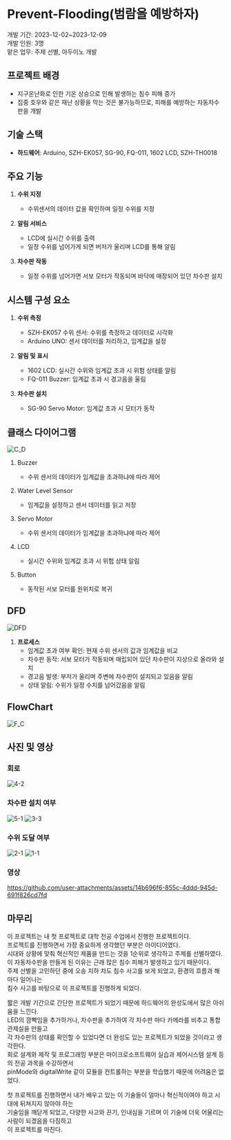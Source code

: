 # Prevent-Flooding(범람을 예방하자)
개발 기간: 2023-12-02~2023-12-09  
개발 인원: 3명  
맡은 업무: 주제 선별, 아두이노 개발  


## 프로젝트 배경
- 지구온난화로 인한 기온 상승으로 인해 발생하는 침수 피해 증가  
- 집중 호우와 같은 재난 상황을 막는 것은 불가능하므로, 피해를 예방하는 자동차수판을 개발

  
## 기술 스택
- **하드웨어**: Arduino, SZH-EK057, SG-90, FQ-011, 1602 LCD, SZH-TH0018  


## 주요 기능
1. **수위 지정**  
   - 수위센서의 데이터 값을 확인하며 일정 수위를 지정  
  
2. **알림 서비스**  
   - LCD에 실시간 수위를 출력  
   - 일정 수위를 넘어가게 되면 버저가 울리며 LCD를 통해 알림  

3. **차수판 작동**  
   - 일정 수위를 넘어가면 서보 모터가 작동되며 바닥에 매장되어 있던 차수판 설치  

   
## 시스템 구성 요소
1. **수위 측정**  
   - SZH-EK057 수위 센서: 수위를 측정하고 데이터로 시각화  
   - Arduino UNO: 센서 데이터를 처리하고, 임계값을 설정  

2. **알림 및 표시**  
   - 1602 LCD: 실시간 수위와 임계값 초과 시 위험 상태를 알림  
   - FQ-011 Buzzer: 임계값 초과 시 경고음을 울림  
  
3. **차수판 설치**  
   - SG-90 Servo Motor: 임계값 초과 시 모터가 동작  

## 클래스 다이어그램
![C_D](https://github.com/user-attachments/assets/20d28a59-1c1c-4634-9fc5-a8aff488d3c5)  
1. Buzzer  
   - 수위 센서의 데이터가 임계값을 초과하냐에 따라 제어  

2. Water Level Sensor  
   - 임계값을 설정하고 센서 데이터를 읽고 저장  

3. Servo Motor  
   - 수위 센서의 데이터가 임계값을 초과하냐에 따라 제어  

4. LCD  
   - 실시간 수위와 임계값 초과 시 위험 상태 알림  

5. Button  
   - 동작된 서보 모터를 원위치로 복귀  

## DFD
![DFD](https://github.com/user-attachments/assets/1e5f77dc-22c2-4e2c-8d94-aaf865f4d9d9)  
1. **프로세스**  
   - 임계값 초과 여부 확인: 현재 수위 센서의 값과 임계값을 비교  
   - 차수판 동작: 서보 모터가 작동되며 매립되어 있던 차수판이 지상으로 올라와 설치  
   - 경고음 발생: 부저가 울리며 주변에 차수판이 설치되고 있음을 알림  
   - 상태 알림: 수위가 일정 수치를 넘어갔음을 알림  

## FlowChart
![F_C](https://github.com/user-attachments/assets/8c4028f8-e10b-46df-85fc-54088e98ece2)  

## 사진 및 영상
### 회로  
![4-2](https://github.com/user-attachments/assets/92849b14-5cbe-4411-bd70-eb40ffbff3e7)  

### 차수판 설치 여부  
![5-1](https://github.com/user-attachments/assets/6d32b528-f2cd-49a8-beff-b98e063d3e91) ![3-3](https://github.com/user-attachments/assets/b0dfb5f0-30d4-42bf-8e29-b50231cf9cad)  

### 수위 도달 여부  
![2-1](https://github.com/user-attachments/assets/9bba91d9-cf70-411f-b219-c7c6c2239fab) ![1-1](https://github.com/user-attachments/assets/ee04a0cf-b65f-457e-b0bd-1f89182e688b)  

### 영상
https://github.com/user-attachments/assets/14b696f6-855c-4ddd-945d-691f826cd7fd

## 마무리
이 프로젝트는 내 첫 프로젝트로 대학 전공 수업에서 진행한 프로젝트이다.  
프로젝트를 진행하면서 가장 중요하게 생각했던 부분은 아이디어였다.  
시대와 상황에 맞춰 혁신적인 제품을 만드는 것을 1순위로 생각하고 주제를 선별하였다.  
이 자동차수판을 만들게 된 이유는 근래 많은 침수 피해가 발생하고 있기 때문이다.  
주제 선별을 고민하던 중에 오송 지하 차도 침수 사고를 보게 되었고, 환경의 흐름과 해마다 일어나는  
침수 사고를 바탕으로 이 프로젝트를 진행하게 되었다.  


짧은 개발 기간으로 간단한 프로젝트가 되었기 때문에 하드웨어의 완성도에서 많은 아쉬움을 느낀다.  
LED의 깜빡임을 추가하거나, 차수판을 추가하여 각 차수판 마다 카메라를 비추고 통합관제실을 만들고  
각 차수판의 상태를 확인할 수 있었다면 더 완성도 있는 프로젝트가 되었을 것이라고 생각한다.  
회로 설계와 제작 및 프로그래밍 부분은 마이크로소프트웨어 실습과 제어시스템 설계 등의 전공 과목을 수강하면서  
pinMode와 digitalWrite 같이 모듈을 컨트롤하는 부분을 학습했기 때문에 어려움은 없었다.  


첫 프로젝트를 진행하면서 내가 배우고 있는 이 기술들이 얼마나 혁신적이여야 하고 시대에 뒤쳐지지 않아야 하는  
기술임을 깨닫게 되었고, 다양한 사고와 끈기, 인내심을 기르며 이 기술에 더욱 어울리는 사람이 되겠음을 다짐하고  
이 프로젝트를 마친다.
